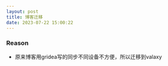 ```yaml
---
layout: post
title: 博客迁移
date: 2023-07-22 15:00:22
---
```


### Reason
- 原来博客用gridea写的同步不同设备不方便，所以迁移到valaxy
